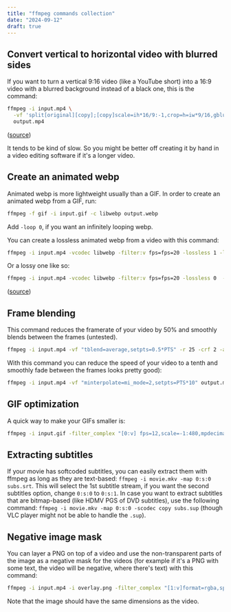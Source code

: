 ```yaml
---
title: "ffmpeg commands collection"
date: "2024-09-12"
draft: true
---
```


## Convert vertical to horizontal video with blurred sides

If you want to turn a vertical 9:16 video (like a YouTube short) into a 16:9 video with a blurred background instead of a black one, this is the command:

```sh
ffmpeg -i input.mp4 \
  -vf 'split[original][copy];[copy]scale=ih*16/9:-1,crop=h=iw*9/16,gblur=sigma=20[blurred];[blurred][original]overlay=(main_w-overlay_w)/2:(main_h-overlay_h)/2' \
  output.mp4
```

([source](https://www.junian.net/tech/ffmpeg-vertical-video-blur/))

It tends to be kind of slow. So you might be better off creating it by hand in a video editing software if it's a longer video.

## Create an animated webp

Animated webp is more lightweight usually than a GIF. In order to create an animated webp from a GIF, run:

```sh
ffmpeg -f gif -i input.gif -c libwebp output.webp
```

Add `-loop 0`, if you want an infinitely looping webp.

You can create a lossless animated webp from a video with this command:

```sh
ffmpeg -i input.mp4 -vcodec libwebp -filter:v fps=fps=20 -lossless 1 -loop 0 -preset default -an -vsync 0 -s 800:600 output.webp
```

Or a lossy one like so:

```sh
ffmpeg -i input.mp4 -vcodec libwebp -filter:v fps=fps=20 -lossless 0  -compression_level 3 -q:v 70 -loop 1 -preset picture -an -fps_mode 0 -s 800:600 output.webp
```

([source](https://www.junian.net/tech/ffmpeg-vertical-video-blur/))

## Frame blending

This command reduces the framerate of your video by 50% and smoothly blends between the frames (untested).

```sh
ffmpeg -i input.mp4 -vf "tblend=average,setpts=0.5*PTS" -r 25 -crf 2 -an output.mp4
```

With this command you can reduce the speed of your video to a tenth and smoothly fade between the frames looks pretty good):

```sh
ffmpeg -i input.mp4 -vf "minterpolate=mi_mode=2,setpts=PTS*10" output.mp4
```

## GIF optimization

A quick way to make your GIFs smaller is:

```sh
ffmpeg -i input.gif -filter_complex "[0:v] fps=12,scale=-1:480,mpdecimate,split [a][b];[a] palettegen=max_colors=32 [p];[b][p] paletteuse=dither=bayer:bayer_scale=5" output.gif
```

## Extracting subtitles

If your movie has softcoded subtitles, you can easily extract them with ffmpeg as long as they are text-based: `ffmpeg -i movie.mkv -map 0:s:0 subs.srt`. This will select the 1st subtitle stream, if you want the second subtitles option, change `0:s:0` to `0:s:1`. In case you want to extract subtitles that are bitmap-based (like HDMV PGS of DVD subtitles), use the following command: `ffmpeg -i movie.mkv -map 0:s:0 -scodec copy subs.sup` (though VLC player might not be able to handle the `.sup`).

## Negative image mask

You can layer a PNG on top of a video and use the non-transparent parts of the image as a negative mask for the videos (for example if it's a PNG with some text, the video will be negative, where there's text) with this command:

```sh
ffmpeg -i input.mp4 -i overlay.png -filter_complex "[1:v]format=rgba,split[alpha][color]; [alpha]alphaextract[invert]; [color]negate[neg]; [neg][invert]alphamerge[final]; [0:v][final]overlay=format=auto" -c:v libx264 -pix_fmt yuv420p output.mp4
```

Note that the image should have the same dimensions as the video.